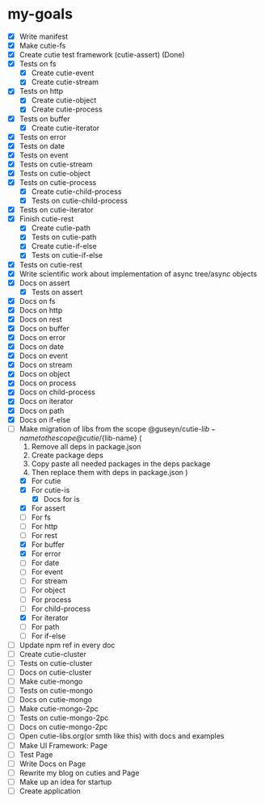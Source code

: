 # my-goals
- [x] Write manifest
- [x] Make cutie-fs
- [x] Create cutie test framework (cutie-assert) (Done)
- [x] Tests on fs
  - [x] Create cutie-event
  - [x] Create cutie-stream
- [x] Tests on http
  - [x] Create cutie-object
  - [x] Create cutie-process
- [x] Tests on buffer
  - [x] Create cutie-iterator
- [x] Tests on error
- [x] Tests on date
- [x] Tests on event
- [x] Tests on cutie-stream
- [x] Tests on cutie-object
- [x] Tests on cutie-process
  - [x] Create cutie-child-process
  - [x] Tests on cutie-child-process
- [x] Tests on cutie-iterator
- [x] Finish cutie-rest
  - [x] Create cutie-path
  - [x] Tests on cutie-path
  - [x] Create cutie-if-else
  - [x] Tests on cutie-if-else
- [x] Tests on cutie-rest
- [x] Write scientific work about implementation of async tree/async objects
- [x] Docs on assert
  - [x] Tests on assert
- [x] Docs on fs
- [x] Docs on http
- [x] Docs on rest
- [x] Docs on buffer
- [x] Docs on error
- [x] Docs on date
- [x] Docs on event
- [x] Docs on stream
- [x] Docs on object
- [x] Docs on process
- [x] Docs on child-process
- [x] Docs on iterator
- [x] Docs on path
- [x] Docs on if-else 
- [ ] Make migration of libs from the scope @guseyn/cutie-${lib-name} to the scope @cutie/${lib-name}
(
  1. Remove all deps in package.json 
  2. Create package deps
  3. Copy paste all needed packages in the deps package
  4. Then replace them with deps in package.json
)
  - [x] For cutie
  - [x] For cutie-is
    - [x] Docs for is
  - [x] For assert
  - [ ] For fs
  - [ ] For http
  - [ ] For rest
  - [x] For buffer
  - [x] For error
  - [ ] For date
  - [ ] For event
  - [ ] For stream
  - [ ] For object
  - [ ] For process
  - [ ] For child-process
  - [x] For iterator
  - [ ] For path
  - [ ] For if-else 
- [ ] Update npm ref in every doc
- [ ] Create cutie-cluster
- [ ] Tests on cutie-cluster
- [ ] Docs on cutie-cluster
- [ ] Make cutie-mongo
- [ ] Tests on cutie-mongo
- [ ] Docs on cutie-mongo
- [ ] Make cutie-mongo-2pc
- [ ] Tests on cutie-mongo-2pc
- [ ] Docs on cutie-mongo-2pc
- [ ] Open cutie-libs.org(or smth like this) with docs and examples
- [ ] Make UI Framework: Page
- [ ] Test Page
- [ ] Write Docs on Page
- [ ] Rewrite my blog on cuties and Page
- [ ] Make up an idea for startup
- [ ] Create application
